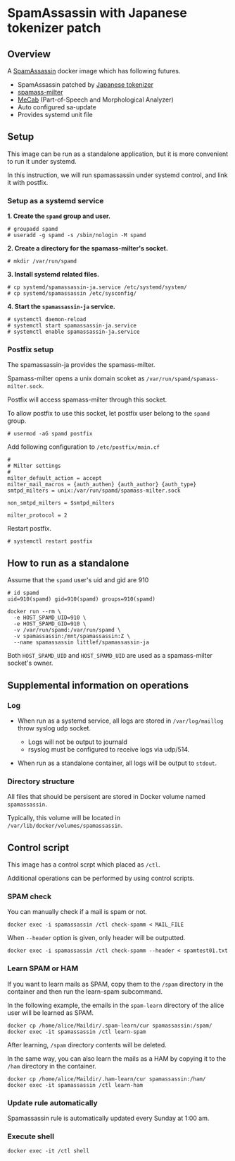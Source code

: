 # SpamAssassin with Japanese tokenizer patch

## Overview

A [SpamAssassin](https://spamassassin.apache.org/) docker image which has following futures. 

* SpamAssassin patched by [Japanese tokenizer](https://github.com/heartbeatsjp/spamassassin_ja)
* [spamass-milter](http://savannah.nongnu.org/projects/spamass-milt/)
* [MeCab](https://taku910.github.io/mecab/) (Part-of-Speech and Morphological Analyzer)
* Auto configured sa-update
* Provides systemd unit file


## Setup

This image can be run as a standalone application, but it is more convenient to run it under systemd.

In this instruction, we will run spamassassin under systemd control, and link it with postfix.

### Setup as a systemd service


**1. Create the `spamd` group and user.**

```
# groupadd spamd
# useradd -g spamd -s /sbin/nologin -M spamd
```

**2. Create a directory for the spamass-milter's socket.**

```
# mkdir /var/run/spamd
```

**3. Install systemd related files.**

```
# cp systemd/spamassassin-ja.service /etc/systemd/system/
# cp systemd/spamassassin /etc/sysconfig/
```

**4. Start the `spamassassin-ja` service.**

```
# systemctl daemon-reload
# systemctl start spamassassin-ja.service
# systemctl enable spamassassin-ja.service
```

### Postfix setup

The spamassassin-ja provides the spamass-milter.

Spamass-milter opens a unix domain scoket as `/var/run/spamd/spamass-milter.sock`.

Postfix will access spamass-milter through this socket.

To allow postfix to use this socket, let postfix user belong to the `spamd` group.

```
# usermod -aG spamd postfix
```

Add following configuration to `/etc/postfix/main.cf`

```
#
# Milter settings
#
milter_default_action = accept
milter_mail_macros = {auth_authen} {auth_author} {auth_type}
smtpd_milters = unix:/var/run/spamd/spamass-milter.sock

non_smtpd_milters = $smtpd_milters

milter_protocol = 2
```

Restart postfix.

```
# systemctl restart postfix 
```

## How to run as a standalone

Assume that the `spamd` user's uid and gid are 910

```
# id spamd
uid=910(spamd) gid=910(spamd) groups=910(spamd)
```

```
docker run --rm \
  -e HOST_SPAMD_UID=910 \
  -e HOST_SPAMD_GID=910 \
  -v /var/run/spamd:/var/run/spamd \
  -v spamassassin:/mnt/spamassassin:Z \
  --name spamassassin littlef/spamassassin-ja
```

Both `HOST_SPAMD_UID` and `HOST_SPAMD_UID` are used as a spamass-milter socket's owner.

## Supplemental information on operations

### Log

* When run as a systemd service, all logs are stored in `/var/log/maillog` throw syslog udp socket.
  * Logs will not be output to journald
  * rsyslog must be configured to receive logs via udp/514.

* When run as a standalone container, all logs will be output to `stdout`.

### Directory structure

All files that should be persisent are stored in Docker volume named `spamassassin`.

Typically, this volume will be located in `/var/lib/docker/volumes/spamassassin`.


## Control script

This image has a control scrpt which placed as `/ctl`.

Additional operations can be performed by using control scripts.

### SPAM check

You can manually check if a mail is spam or not.

```
docker exec -i spamassassin /ctl check-spamm < MAIL_FILE
```

When `--header` option is given, only header will be outputted. 

```
docker exec -i spamassassin /ctl check-spamm --header < spamtest01.txt
```

### Learn SPAM or HAM

If you want to learn mails as SPAM, copy them to the `/spam` directory 
in the container and then run the learn-spam subcommand.

In the following example, the emails in the `spam-learn` directory of the alice user will be learned as SPAM.

```
docker cp /home/alice/Maildir/.spam-learn/cur spamassassin:/spam/
docker exec -it spamassassin /ctl learn-spam
```

After learning, `/spam` directory contents will be deleted.

In the same way, you can also learn the mails as a HAM by copying it to the `/ham` directory in the container.

```
docker cp /home/alice/Maildir/.ham-learn/cur spamassassin:/ham/
docker exec -it spamassassin /ctl learn-ham
```

### Update rule automatically

Spamassassin rule is automatically updated every Sunday at 1:00 am.

### Execute shell

```
docker exec -it /ctl shell
```

